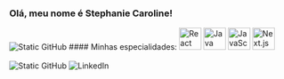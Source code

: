 ### Olá, meu nome é Stephanie Caroline!

<img src="https://img.shields.io/static/v1?label=Overview&message=StephanieCaroll&color=f8efd4&style=for-the-badge&logo=GitHub" alt="Static GitHub">
#### Minhas especialidades:

<img src="https://cdn.jsdelivr.net/gh/devicons/devicon/icons/react/react-original.svg" alt="React" width="40" height="40" />  
<img src="https://cdn.jsdelivr.net/gh/devicons/devicon/icons/java/java-original.svg" alt="Java" width="40" height="40" />  
<img src="https://cdn.jsdelivr.net/gh/devicons/devicon/icons/javascript/javascript-original.svg" alt="JavaScript" width="40" height="40" />  
<img src="https://cdn.jsdelivr.net/gh/devicons/devicon/icons/nextjs/nextjs-original.svg" alt="Next.js" width="40" height="40" />

<Br>
<br>

<img src="https://img.shields.io/static/v1?label=Overview&message=StephanieCaroll&color=f8efd4&style=for-the-badge&logo=GitHub" alt="Static GitHub">
<img src="https://img.shields.io/static/v1?label=LinkedIn&message=StephanieCaroll&color=0A66C2&style=for-the-badge&logo=linkedin" alt="LinkedIn">
